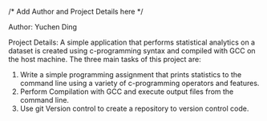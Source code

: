 /* Add Author and Project Details here */

Author: Yuchen Ding

Project Details:
  A simple application that performs statistical analytics on a dataset is created using c-programming syntax and compiled with GCC on the host machine.
  The three main tasks of this project are:
1. Write a simple programming assignment that prints statistics to the command line using a variety of c-programming operators and features.
2. Perform Compilation with GCC and execute output files from the command line.
3. Use git Version control to create a repository to version control code.
